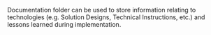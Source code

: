 Documentation folder can be used to store information relating to technologies (e.g. Solution Designs, Technical Instructions, etc.) and lessons learned during implementation.
